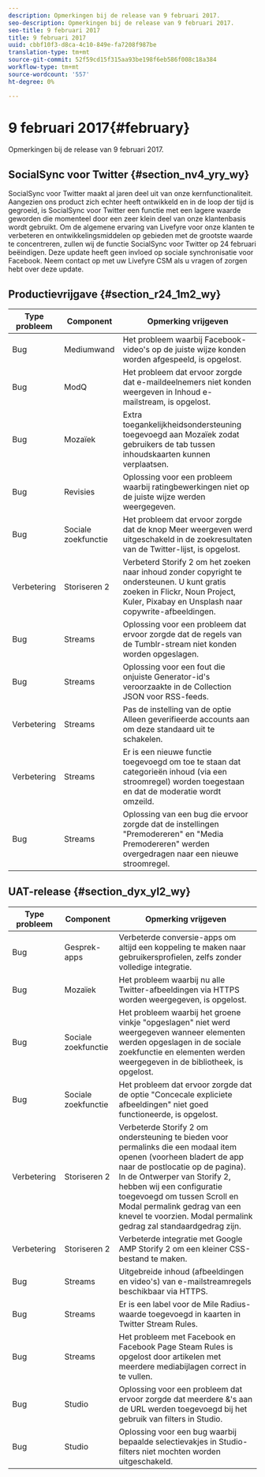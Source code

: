 ```yaml
---
description: Opmerkingen bij de release van 9 februari 2017.
seo-description: Opmerkingen bij de release van 9 februari 2017.
seo-title: 9 februari 2017
title: 9 februari 2017
uuid: cbbf10f3-d8ca-4c10-849e-fa7208f987be
translation-type: tm+mt
source-git-commit: 52f59cd15f315aa93be198f6eb586f008c18a384
workflow-type: tm+mt
source-wordcount: '557'
ht-degree: 0%

---
```



# 9 februari 2017{#february}

Opmerkingen bij de release van 9 februari 2017.

## SocialSync voor Twitter {#section_nv4_yry_wy}

SocialSync voor Twitter maakt al jaren deel uit van onze kernfunctionaliteit. Aangezien ons product zich echter heeft ontwikkeld en in de loop der tijd is gegroeid, is SocialSync voor Twitter een functie met een lagere waarde geworden die momenteel door een zeer klein deel van onze klantenbasis wordt gebruikt. Om de algemene ervaring van Livefyre voor onze klanten te verbeteren en ontwikkelingsmiddelen op gebieden met de grootste waarde te concentreren, zullen wij de functie SocialSync voor Twitter op 24 februari beëindigen. Deze update heeft geen invloed op sociale synchronisatie voor Facebook. Neem contact op met uw Livefyre CSM als u vragen of zorgen hebt over deze update.

## Productievrijgave {#section_r24_1m2_wy}

| Type probleem | Component | Opmerking vrijgeven |
|--- |--- |--- |
| Bug | Mediumwand | Het probleem waarbij Facebook-video&#39;s op de juiste wijze konden worden afgespeeld, is opgelost. |
| Bug | ModQ | Het probleem dat ervoor zorgde dat e-maildeelnemers niet konden weergeven in Inhoud e-mailstream, is opgelost. |
| Bug | Mozaïek | Extra toegankelijkheidsondersteuning toegevoegd aan Mozaïek zodat gebruikers de tab tussen inhoudskaarten kunnen verplaatsen. |
| Bug | Revisies | Oplossing voor een probleem waarbij ratingbewerkingen niet op de juiste wijze werden weergegeven. |
| Bug | Sociale zoekfunctie | Het probleem dat ervoor zorgde dat de knop Meer weergeven werd uitgeschakeld in de zoekresultaten van de Twitter-lijst, is opgelost. |
| Verbetering | Storiseren 2 | Verbeterd Storify 2 om het zoeken naar inhoud zonder copyright te ondersteunen. U kunt gratis zoeken in Flickr, Noun Project, Kuler, Pixabay en Unsplash naar copywrite-afbeeldingen. |
| Bug | Streams | Oplossing voor een probleem dat ervoor zorgde dat de regels van de Tumblr-stream niet konden worden opgeslagen. |
| Bug | Streams | Oplossing voor een fout die onjuiste Generator-id&#39;s veroorzaakte in de Collection JSON voor RSS-feeds. |
| Verbetering | Streams | Pas de instelling van de optie Alleen geverifieerde accounts aan om deze standaard uit te schakelen. |
| Verbetering | Streams | Er is een nieuwe functie toegevoegd om toe te staan dat categorieën inhoud (via een stroomregel) worden toegestaan en dat de moderatie wordt omzeild. |
| Bug | Streams | Oplossing van een bug die ervoor zorgde dat de instellingen &quot;Premodereren&quot; en &quot;Media Premodereren&quot; werden overgedragen naar een nieuwe stroomregel. |

## UAT-release {#section_dyx_yl2_wy}

| Type probleem | Component | Opmerking vrijgeven |
|--- |--- |--- |
| Bug | Gesprek-apps | Verbeterde conversie-apps om altijd een koppeling te maken naar gebruikersprofielen, zelfs zonder volledige integratie. |
| Bug | Mozaïek | Het probleem waarbij nu alle Twitter-afbeeldingen via HTTPS worden weergegeven, is opgelost. |
| Bug | Sociale zoekfunctie | Het probleem waarbij het groene vinkje &quot;opgeslagen&quot; niet werd weergegeven wanneer elementen werden opgeslagen in de sociale zoekfunctie en elementen werden weergegeven in de bibliotheek, is opgelost. |
| Bug | Sociale zoekfunctie | Het probleem dat ervoor zorgde dat de optie &quot;Concecale expliciete afbeeldingen&quot; niet goed functioneerde, is opgelost. |
| Verbetering | Storiseren 2 | Verbeterde Storify 2 om ondersteuning te bieden voor permalinks die een modaal item openen (voorheen bladert de app naar de postlocatie op de pagina). In de Ontwerper van Storify 2, hebben wij een configuratie toegevoegd om tussen Scroll en Modal permalink gedrag van een knevel te voorzien. Modal permalink gedrag zal standaardgedrag zijn. |
| Verbetering | Storiseren 2 | Verbeterde integratie met Google AMP Storify 2 om een kleiner CSS-bestand te maken. |
| Bug | Streams | Uitgebreide inhoud (afbeeldingen en video&#39;s) van e-mailstreamregels beschikbaar via HTTPS. |
| Bug | Streams | Er is een label voor de Mile Radius-waarde toegevoegd in kaarten in Twitter Stream Rules. |
| Bug | Streams | Het probleem met Facebook en Facebook Page Steam Rules is opgelost door artikelen met meerdere mediabijlagen correct in te vullen. |
| Bug | Studio | Oplossing voor een probleem dat ervoor zorgde dat meerdere &amp;&#39;s aan de URL werden toegevoegd bij het gebruik van filters in Studio. |
| Bug | Studio | Oplossing voor een bug waarbij bepaalde selectievakjes in Studio-filters niet mochten worden uitgeschakeld. |

